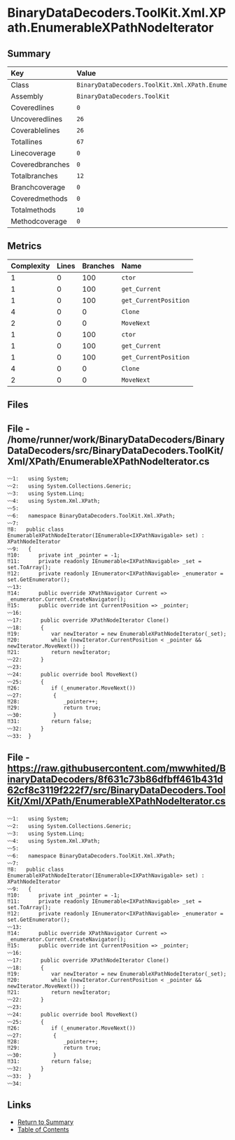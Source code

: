 ﻿# BinaryDataDecoders.ToolKit.Xml.XPath.EnumerableXPathNodeIterator

## Summary

| Key             | Value                                                              |
| :-------------- | :----------------------------------------------------------------- |
| Class           | `BinaryDataDecoders.ToolKit.Xml.XPath.EnumerableXPathNodeIterator` |
| Assembly        | `BinaryDataDecoders.ToolKit`                                       |
| Coveredlines    | `0`                                                                |
| Uncoveredlines  | `26`                                                               |
| Coverablelines  | `26`                                                               |
| Totallines      | `67`                                                               |
| Linecoverage    | `0`                                                                |
| Coveredbranches | `0`                                                                |
| Totalbranches   | `12`                                                               |
| Branchcoverage  | `0`                                                                |
| Coveredmethods  | `0`                                                                |
| Totalmethods    | `10`                                                               |
| Methodcoverage  | `0`                                                                |

## Metrics

| Complexity | Lines | Branches | Name                  |
| :--------- | :---- | :------- | :-------------------- |
| 1          | 0     | 100      | `ctor`                |
| 1          | 0     | 100      | `get_Current`         |
| 1          | 0     | 100      | `get_CurrentPosition` |
| 4          | 0     | 0        | `Clone`               |
| 2          | 0     | 0        | `MoveNext`            |
| 1          | 0     | 100      | `ctor`                |
| 1          | 0     | 100      | `get_Current`         |
| 1          | 0     | 100      | `get_CurrentPosition` |
| 4          | 0     | 0        | `Clone`               |
| 2          | 0     | 0        | `MoveNext`            |

## Files

## File - /home/runner/work/BinaryDataDecoders/BinaryDataDecoders/src/BinaryDataDecoders.ToolKit/Xml/XPath/EnumerableXPathNodeIterator.cs

```CSharp
〰1:   using System;
〰2:   using System.Collections.Generic;
〰3:   using System.Linq;
〰4:   using System.Xml.XPath;
〰5:   
〰6:   namespace BinaryDataDecoders.ToolKit.Xml.XPath;
〰7:   
‼8:   public class EnumerableXPathNodeIterator(IEnumerable<IXPathNavigable> set) : XPathNodeIterator
〰9:   {
‼10:      private int _pointer = -1;
‼11:      private readonly IEnumerable<IXPathNavigable> _set = set.ToArray();
‼12:      private readonly IEnumerator<IXPathNavigable> _enumerator = set.GetEnumerator();
〰13:  
‼14:      public override XPathNavigator Current => _enumerator.Current.CreateNavigator();
‼15:      public override int CurrentPosition => _pointer;
〰16:  
〰17:      public override XPathNodeIterator Clone()
〰18:      {
‼19:          var newIterator = new EnumerableXPathNodeIterator(_set);
‼20:          while (newIterator.CurrentPosition < _pointer && newIterator.MoveNext()) ;
‼21:          return newIterator;
〰22:      }
〰23:  
〰24:      public override bool MoveNext()
〰25:      {
‼26:          if (_enumerator.MoveNext())
〰27:          {
‼28:              _pointer++;
‼29:              return true;
〰30:          }
‼31:          return false;
〰32:      }
〰33:  }
```

## File - https://raw.githubusercontent.com/mwwhited/BinaryDataDecoders/8f631c73b86dfbff461b431d62cf8c3119f222f7/src/BinaryDataDecoders.ToolKit/Xml/XPath/EnumerableXPathNodeIterator.cs

```CSharp
〰1:   using System;
〰2:   using System.Collections.Generic;
〰3:   using System.Linq;
〰4:   using System.Xml.XPath;
〰5:   
〰6:   namespace BinaryDataDecoders.ToolKit.Xml.XPath;
〰7:   
‼8:   public class EnumerableXPathNodeIterator(IEnumerable<IXPathNavigable> set) : XPathNodeIterator
〰9:   {
‼10:      private int _pointer = -1;
‼11:      private readonly IEnumerable<IXPathNavigable> _set = set.ToArray();
‼12:      private readonly IEnumerator<IXPathNavigable> _enumerator = set.GetEnumerator();
〰13:  
‼14:      public override XPathNavigator Current => _enumerator.Current.CreateNavigator();
‼15:      public override int CurrentPosition => _pointer;
〰16:  
〰17:      public override XPathNodeIterator Clone()
〰18:      {
‼19:          var newIterator = new EnumerableXPathNodeIterator(_set);
‼20:          while (newIterator.CurrentPosition < _pointer && newIterator.MoveNext()) ;
‼21:          return newIterator;
〰22:      }
〰23:  
〰24:      public override bool MoveNext()
〰25:      {
‼26:          if (_enumerator.MoveNext())
〰27:          {
‼28:              _pointer++;
‼29:              return true;
〰30:          }
‼31:          return false;
〰32:      }
〰33:  }
〰34:  
```

## Links

* [Return to Summary](Summary.md)
* [Table of Contents](../TOC.md)

